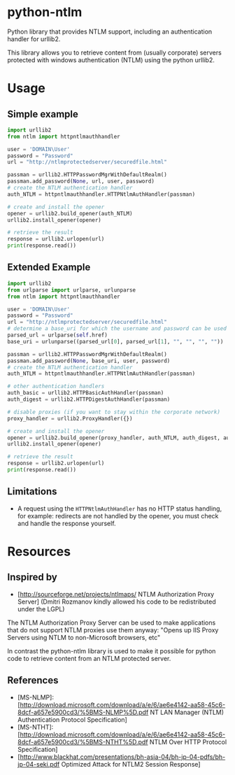 # python-ntlm
Python library that provides NTLM support, including an authentication handler for urllib2.

This library allows you to retrieve content from (usually corporate) servers protected with windows authentication (NTLM) using the python urllib2.

# Usage

## Simple example

```python
import urllib2
from ntlm import httpntlmauthhandler

user = 'DOMAIN\User'
password = "Password"
url = "http://ntlmprotectedserver/securedfile.html"

passman = urllib2.HTTPPasswordMgrWithDefaultRealm()
passman.add_password(None, url, user, password)
# create the NTLM authentication handler
auth_NTLM = httpntlmauthhandler.HTTPNtlmAuthHandler(passman)

# create and install the opener
opener = urllib2.build_opener(auth_NTLM)
urllib2.install_opener(opener)

# retrieve the result
response = urllib2.urlopen(url)
print(response.read())
```

## Extended Example

```python
import urllib2
from urlparse import urlparse, urlunparse
from ntlm import httpntlmauthhandler

user = 'DOMAIN\User'
password = "Password"
url = "http://ntlmprotectedserver/securedfile.html"
# determine a base_uri for which the username and password can be used
parsed_url = urlparse(self.href)
base_uri = urlunparse((parsed_url[0], parsed_url[1], "", "", "", ""))

passman = urllib2.HTTPPasswordMgrWithDefaultRealm()
passman.add_password(None, base_uri, user, password)
# create the NTLM authentication handler
auth_NTLM = httpntlmauthhandler.HTTPNtlmAuthHandler(passman)

# other authentication handlers
auth_basic = urllib2.HTTPBasicAuthHandler(passman)
auth_digest = urllib2.HTTPDigestAuthHandler(passman)

# disable proxies (if you want to stay within the corporate network)
proxy_handler = urllib2.ProxyHandler({})

# create and install the opener
opener = urllib2.build_opener(proxy_handler, auth_NTLM, auth_digest, auth_basic)
urllib2.install_opener(opener)

# retrieve the result    
response = urllib2.urlopen(url)
print(response.read())
```

## Limitations
  * A request using the `HTTPNtlmAuthHandler` has no HTTP status handling, for example: redirects are not handled by the opener, you must check and handle the response yourself.

# Resources

## Inspired by
  * [http://sourceforge.net/projects/ntlmaps/ NTLM Authorization Proxy Server]
(Dmitri Rozmanov kindly allowed his code to be redistributed under the LGPL)

The NTLM Authorization Proxy Server can be used to make applications that do not support NTLM proxies use them anyway: "Opens up IIS Proxy Servers using NTLM to non-Microsoft browsers, etc"

In contrast the python-ntlm library is used to make it possible for python code to retrieve content from an NTLM protected server. 

## References
  * [MS-NLMP]: [http://download.microsoft.com/download/a/e/6/ae6e4142-aa58-45c6-8dcf-a657e5900cd3/%5BMS-NLMP%5D.pdf NT LAN Manager (NTLM) Authentication Protocol Specification]
  * [MS-NTHT]: [http://download.microsoft.com/download/a/e/6/ae6e4142-aa58-45c6-8dcf-a657e5900cd3/%5BMS-NTHT%5D.pdf NTLM Over HTTP Protocol Specification]
  * [http://www.blackhat.com/presentations/bh-asia-04/bh-jp-04-pdfs/bh-jp-04-seki.pdf Optimized Attack for NTLM2 Session Response]
